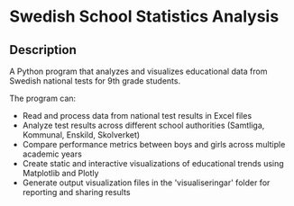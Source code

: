 # Swedish School Statistics Analysis

## Description

A Python program that analyzes and visualizes educational data from Swedish national tests for 9th grade students.

The program can:

- Read and process data from national test results in Excel files
- Analyze test results across different school authorities (Samtliga, Kommunal, Enskild, Skolverket)
- Compare performance metrics between boys and girls across multiple academic years
- Create static and interactive visualizations of educational trends using Matplotlib and Plotly
- Generate output visualization files in the 'visualiseringar' folder for reporting and sharing results
